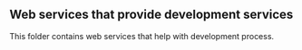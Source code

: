 Web services that provide development services
---
This folder contains web services that help with development process.
